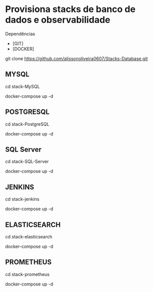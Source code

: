 # **Provisiona stacks de banco de dados e observabilidade**

Dependências
- [GIT]
- [DOCKER]

git clone https://github.com/alissonoliveira0607/Stacks-Database.git

## **MYSQL**
cd stack-MySQL

docker-compose up -d

## **POSTGRESQL**
cd stack-PostgreSQL

docker-compose up -d

## **SQL Server**
cd stack-SQL-Server

docker-compose up -d

## **JENKINS**
cd stack-jenkins

docker-compose up -d

## **ELASTICSEARCH**
cd stack-elasticsearch

docker-compose up -d

## **PROMETHEUS**
cd stack-prometheus

docker-compose up -d